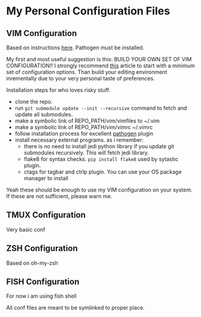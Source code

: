 My Personal Configuration Files
===============================

VIM Configuration
-----------------
Based on instructions [here](http://haridas.in/vim-as-your-ide.html). Pathogen
must be installed.

My first and most useful suggestion is this: BUILD YOUR OWN SET OF VIM
CONFIGURATION!! I strongly recommend [this](http://mislav.uniqpath.com/2011/12/vim-revisited/) article to start with a minimum
set of configuration options. Than build your editing environment inrementally
due to your very personal taste of preferences. 

Installation steps for who loves risky stuff.

- clone the repo.
- run `git submodule update --init --recursive` command to fetch and update all submodules.
- make a symbolic link of REPO_PATH/vim/vimfiles to ~/.vim
- make a symbolic link of REPO_PATH/vim/vimrc ~/.vimrc
- follow installation process for excellent [pathogen](https://github.com/tpope/vim-pathogen) plugin
- install necessary external programs. as i remember:
    - there is no need to install jedi python library if you update git submodules recursively. This will fetch jedi library. 
    - flake8 for syntax checks. `pip install flake8` used by sytastic plugin. 
    - ctags for tagbar and ctrlp plugin. You can use your OS package manager to
install

Yeah these should be enough to use my VIM configuration on your system. If
these are not sufficient, please warn me.

TMUX Configuration
------------------
Very basic conf

ZSH Configuration
-----------------
Based on oh-my-zsh

FISH Configuration
------------------
For now i am using fish shell

All conf files are meant to be symlinked to proper place. 
